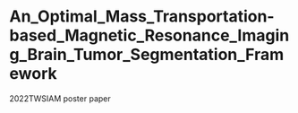 # An_Optimal_Mass_Transportation-based_Magnetic_Resonance_Imaging_Brain_Tumor_Segmentation_Framework
2022TWSIAM poster paper
